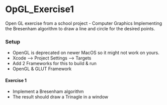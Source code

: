 # OpGL_Exercise1
Open GL exercise from a school project - Computer Graphics
Implementing the Bresenham algorithm to draw a line and circle for the desired points.
### Setup
* OpenGL is deprecated on newer MacOS so it might not work on yours.
* Xcode ––> Project Settings ––> Targets 
* Add 2 Frameworks for this to build & run
* OpenGL & GLUT Framework

#### Exercise 1
* Implement a Bresenham algorithm
* The result should draw a Trinagle in a window
